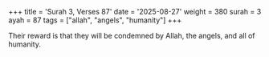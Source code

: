 +++
title = 'Surah 3, Verses 87'
date = '2025-08-27'
weight = 380
surah = 3
ayah = 87
tags = ["allah", "angels", "humanity"]
+++

Their reward is that they will be condemned by Allah, the angels, and all of humanity.